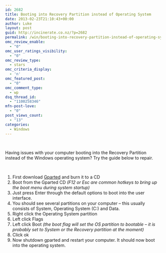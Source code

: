 ```yaml
---
id: 2682
title: Booting into Recovery Partition instead of Operating System
date: 2013-02-23T21:10:43+00:00
author: Luke
layout: post
guid: http://incinerate.co.nz/?p=2682
permalink: /win/booting-into-recovery-partition-instead-of-operating-system/
omc_review_enable:
  - "0"
omc_user_ratings_visibility:
  - "0"
omc_review_type:
  - stars
omc_criteria_display:
  - 'n'
omc_featured_post:
  - "0"
omc_comment_type:
  - wp
dsq_thread_id:
  - "1100258346"
mfn-post-love:
  - "0"
post_views_count:
  - "13"
categories:
  - Windows
---
```

&nbsp;

Having issues with your computer booting into the Recovery Partition instead of the Windows operating system? Try the guide below to repair.

&nbsp;

  1. First download <a title="GParted (Gnome Partition Manager)" href="http://gparted.sourceforge.net/download.php" target="_blank">Gparted</a> and burn it to a CD
  2. Boot from the Gparted CD _(F12 or Esc are common hotkeys to bring up the boot menu during system startup)_
  3. Just press Enter through the default options to boot into the user interface.
  4. You should see several partitions on your computer – this usually consists of System, Operating System (C:) and Data.
  5. Right click the Operating System partition
  6. Left click Flags
  7. Left click Boot _(the boot flag will set the OS partition to bootable – it is probably set to System or the Recovery partition at the moment)_
  8. Click ok
  9. Now shutdown gparted and restart your computer. It should now boot into the operating system.
